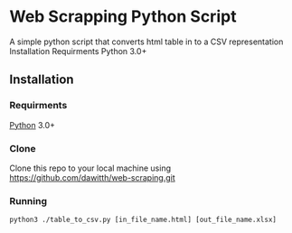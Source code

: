 # Web Scrapping Python Script
A simple python script that converts html table in to a CSV representation
Installation
Requirments
Python 3.0+

## Installation

### Requirments

[Python](https://www.python.org/download/releases/3.0/) 3.0+

### Clone

Clone this repo to your local machine using https://github.com/dawitth/web-scraping.git

### Running


```shell
python3 ./table_to_csv.py [in_file_name.html] [out_file_name.xlsx]
```
